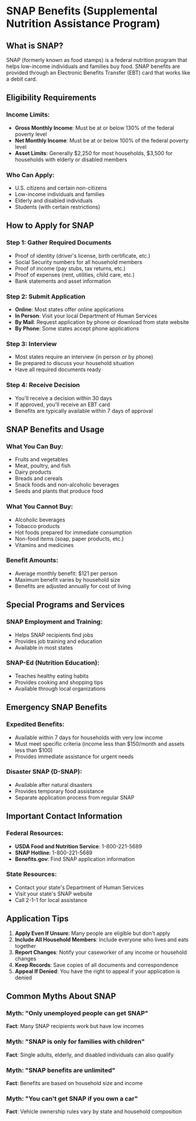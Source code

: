 # SNAP Benefits (Supplemental Nutrition Assistance Program)

## What is SNAP?
SNAP (formerly known as food stamps) is a federal nutrition program that helps low-income individuals and families buy food. SNAP benefits are provided through an Electronic Benefits Transfer (EBT) card that works like a debit card.

## Eligibility Requirements

### Income Limits:
- **Gross Monthly Income**: Must be at or below 130% of the federal poverty level
- **Net Monthly Income**: Must be at or below 100% of the federal poverty level
- **Asset Limits**: Generally $2,250 for most households, $3,500 for households with elderly or disabled members

### Who Can Apply:
- U.S. citizens and certain non-citizens
- Low-income individuals and families
- Elderly and disabled individuals
- Students (with certain restrictions)

## How to Apply for SNAP

### Step 1: Gather Required Documents
- Proof of identity (driver's license, birth certificate, etc.)
- Social Security numbers for all household members
- Proof of income (pay stubs, tax returns, etc.)
- Proof of expenses (rent, utilities, child care, etc.)
- Bank statements and asset information

### Step 2: Submit Application
- **Online**: Most states offer online applications
- **In Person**: Visit your local Department of Human Services
- **By Mail**: Request application by phone or download from state website
- **By Phone**: Some states accept phone applications

### Step 3: Interview
- Most states require an interview (in person or by phone)
- Be prepared to discuss your household situation
- Have all required documents ready

### Step 4: Receive Decision
- You'll receive a decision within 30 days
- If approved, you'll receive an EBT card
- Benefits are typically available within 7 days of approval

## SNAP Benefits and Usage

### What You Can Buy:
- Fruits and vegetables
- Meat, poultry, and fish
- Dairy products
- Breads and cereals
- Snack foods and non-alcoholic beverages
- Seeds and plants that produce food

### What You Cannot Buy:
- Alcoholic beverages
- Tobacco products
- Hot foods prepared for immediate consumption
- Non-food items (soap, paper products, etc.)
- Vitamins and medicines

### Benefit Amounts:
- Average monthly benefit: $121 per person
- Maximum benefit varies by household size
- Benefits are adjusted annually for cost of living

## Special Programs and Services

### SNAP Employment and Training:
- Helps SNAP recipients find jobs
- Provides job training and education
- Available in most states

### SNAP-Ed (Nutrition Education):
- Teaches healthy eating habits
- Provides cooking and shopping tips
- Available through local organizations

## Emergency SNAP Benefits

### Expedited Benefits:
- Available within 7 days for households with very low income
- Must meet specific criteria (income less than $150/month and assets less than $100)
- Provides immediate assistance for urgent needs

### Disaster SNAP (D-SNAP):
- Available after natural disasters
- Provides temporary food assistance
- Separate application process from regular SNAP

## Important Contact Information

### Federal Resources:
- **USDA Food and Nutrition Service**: 1-800-221-5689
- **SNAP Hotline**: 1-800-221-5689
- **Benefits.gov**: Find SNAP application information

### State Resources:
- Contact your state's Department of Human Services
- Visit your state's SNAP website
- Call 2-1-1 for local assistance

## Application Tips

1. **Apply Even If Unsure**: Many people are eligible but don't apply
2. **Include All Household Members**: Include everyone who lives and eats together
3. **Report Changes**: Notify your caseworker of any income or household changes
4. **Keep Records**: Save copies of all documents and correspondence
5. **Appeal If Denied**: You have the right to appeal if your application is denied

## Common Myths About SNAP

### Myth: "Only unemployed people can get SNAP"
**Fact**: Many SNAP recipients work but have low incomes

### Myth: "SNAP is only for families with children"
**Fact**: Single adults, elderly, and disabled individuals can also qualify

### Myth: "SNAP benefits are unlimited"
**Fact**: Benefits are based on household size and income

### Myth: "You can't get SNAP if you own a car"
**Fact**: Vehicle ownership rules vary by state and household composition 